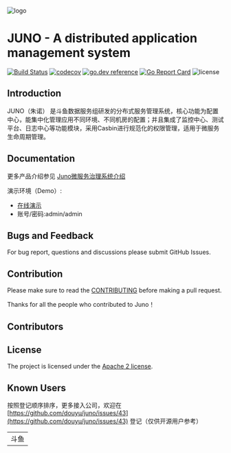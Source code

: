 ![logo](docs/logo.png)

# JUNO - A distributed application management system

[![Build Status](https://travis-ci.org/douyu/juno.svg?branch=master)](https://travis-ci.org/douyu/juno)
[![codecov](https://codecov.io/gh/douyu/juno/branch/master/graph/badge.svg)](https://codecov.io/gh/douyu/juno)
[![go.dev reference](https://img.shields.io/badge/go.dev-reference-007d9c?logo=go&logoColor=white&style=flat-square)](https://pkg.go.dev/github.com/douyu/juno?tab=doc)
[![Go Report Card](https://goreportcard.com/badge/github.com/douyu/juno)](https://goreportcard.com/report/github.com/douyu/juno)
![license](https://img.shields.io/badge/license-Apache--2.0-green.svg)

## Introduction

JUNO（朱诺） 是斗鱼数据服务组研发的分布式服务管理系统，核心功能为配置中心，能集中化管理应用不同环境、不同机房的配置；并且集成了监控中心、测试平台、日志中心等功能模块，采用Casbin进行规范化的权限管理，适用于微服务生命周期管理。

## Documentation

更多产品介绍参见 [Juno微服务治理系统介绍](http://jupiter.douyu.com/juno)

演示环境（Demo）:

- [在线演示](http://jupiterconsole.douyu.com/user/login?return_url=/)
- 账号/密码:admin/admin

## Bugs and Feedback

For bug report, questions and discussions please submit GitHub Issues.

## Contribution

Please make sure to read the [CONTRIBUTING](CONTRIBUTING.md) before making a pull request.

Thanks for all the people who contributed to Juno！

## Contributors

<!-- readme: contributors -start -->
<!-- readme: contributors -end -->

## License

The project is licensed under the [Apache 2 license](https://github.com/ctripcorp/apollo/blob/master/LICENSE).

## Known Users

按照登记顺序排序，更多接入公司，欢迎在[https://github.com/douyu/juno/issues/43](https://github.com/douyu/juno/issues/43) 登记（仅供开源用户参考）

<table>
<tr>
<td>斗鱼</td>
</tr>
</table>